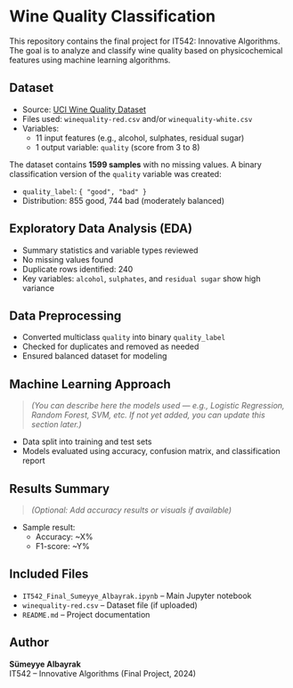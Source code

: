 #  Wine Quality Classification 

This repository contains the final project for IT542: Innovative Algorithms. The goal is to analyze and classify wine quality based on physicochemical features using machine learning algorithms.

##  Dataset

- Source: [UCI Wine Quality Dataset](https://archive.ics.uci.edu/dataset/186/wine+quality)
- Files used: `winequality-red.csv` and/or `winequality-white.csv`
- Variables:
  - 11 input features (e.g., alcohol, sulphates, residual sugar)
  - 1 output variable: `quality` (score from 3 to 8)

The dataset contains **1599 samples** with no missing values. A binary classification version of the `quality` variable was created:

- `quality_label`: `{ "good", "bad" }`
- Distribution: 855 good, 744 bad (moderately balanced)

##  Exploratory Data Analysis (EDA)

- Summary statistics and variable types reviewed
- No missing values found
- Duplicate rows identified: 240
- Key variables: `alcohol`, `sulphates`, and `residual sugar` show high variance

##  Data Preprocessing

- Converted multiclass `quality` into binary `quality_label`
- Checked for duplicates and removed as needed
- Ensured balanced dataset for modeling

##  Machine Learning Approach

> *(You can describe here the models used — e.g., Logistic Regression, Random Forest, SVM, etc. If not yet added, you can update this section later.)*

- Data split into training and test sets
- Models evaluated using accuracy, confusion matrix, and classification report

##  Results Summary

> *(Optional: Add accuracy results or visuals if available)*

- Sample result:
  - Accuracy: ~X%
  - F1-score: ~Y%

##  Included Files

- `IT542_Final_Sumeyye_Albayrak.ipynb` – Main Jupyter notebook
- `winequality-red.csv` – Dataset file (if uploaded)
- `README.md` – Project documentation

##  Author

**Sümeyye Albayrak**  
IT542 – Innovative Algorithms (Final Project, 2024)

